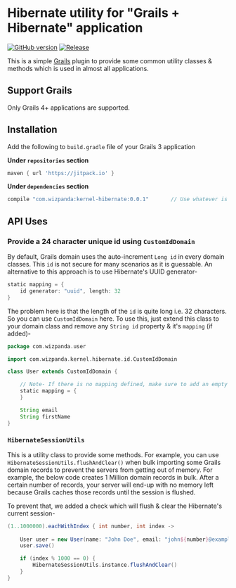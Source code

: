 # Hibernate utility for "Grails + Hibernate" application

[![GitHub version](https://badge.fury.io/gh/wizpanda%2Fkernel-hibernate.svg)](https://badge.fury.io/gh/wizpanda%2Fkernel-hibernate)
[![Release](https://jitpack.io/v/com.wizpanda/kernel-hibernate.svg)](https://jitpack.io/#com.wizpanda/kernel-hibernate)

This is a simple [Grails](https://grails.org/) plugin to provide some common utility classes & methods which is used in almost all
 applications. 
 
## Support Grails

Only Grails 4+ applications are supported.

## Installation

Add the following to `build.gradle` file of your Grails 3 application

**Under `repositories` section**

```groovy
maven { url 'https://jitpack.io' }
```

**Under `dependencies` section**

```groovy
compile "com.wizpanda:kernel-hibernate:0.0.1"       // Use whatever is the latest version
```

## API Uses

### Provide a 24 character unique id using `CustomIdDomain`

By default, Grails domain uses the auto-increment `Long id` in every domain classes. This `id` is not secure for many scenarios as it is
guessable. An alternative to this approach is to use Hibernate's UUID generator-

```groovy
static mapping = {
    id generator: "uuid", length: 32
}
```
The problem here is that the length of the `id` is quite long i.e. 32 characters. So you can use `CustomIdDomain` here. To use this, just
extend this class to your domain class and remove any `String id` property & it's `mapping` (if added)-

```groovy
package com.wizpanda.user

import com.wizpanda.kernel.hibernate.id.CustomIdDomain

class User extends CustomIdDomain {

    // Note- If there is no mapping defined, make sure to add an empty mapping block as defined below
    static mapping = {
    }

    String email
    String firstName
}
```

### `HibernateSessionUtils`

This is a utility class to provide some methods. For example, you can use `HibernateSessionUtils.flushAndClear()` when bulk importing
some Grails domain records to prevent the servers from getting out of memory. For example, the below code creates 1 Million domain
records in bulk. After a certain number of records, your server will end-up with no memory left because Grails caches those records
until the session is flushed.

To prevent that, we added a check which will flush & clear the Hibernate's current session-  

```groovy
(1..1000000).eachWithIndex { int number, int index ->
    
    User user = new User(name: "John Doe", email: "john${number}@example.com")
    user.save()

    if (index % 1000 == 0) {
        HibernateSessionUtils.instance.flushAndClear()
    }
}
```
